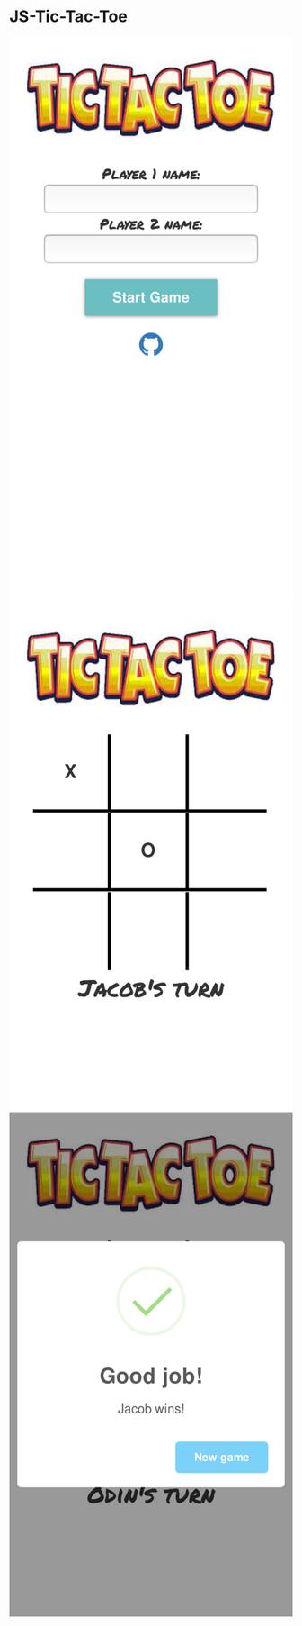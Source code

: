 # JS-Tic-Tac-Toe
![Image Hover Text](/1.png)
![Image Hover Text](/2.png)
![Image Hover Text](/3.png)
